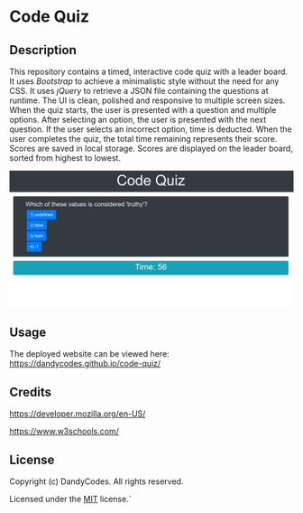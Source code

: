 # Code Quiz
## Description
This repository contains a timed, interactive code quiz with a leader board.
It uses *Bootstrap* to achieve a minimalistic style without the need for any CSS.
It uses *jQuery* to retrieve a JSON file containing the questions at runtime.
The UI is clean, polished and responsive to multiple screen sizes.
When the quiz starts, the user is presented with a question and multiple options.
After selecting an option, the user is presented with the next question.
If the user selects an incorrect option, time is deducted.
When the user completes the quiz, the total time remaining represents their score.
Scores are saved in local storage.
Scores are displayed on the leader board, sorted from highest to lowest.

![a screenshot of the deployed website](./assets/images/screenshot.png)
## Usage
The deployed website can be viewed here: https://dandycodes.github.io/code-quiz/
## Credits
https://developer.mozilla.org/en-US/

https://www.w3schools.com/
## License
Copyright (c) DandyCodes. All rights reserved.

Licensed under the [MIT](LICENSE.txt) license.`
